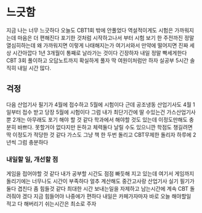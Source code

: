 # 느긋함

지금 나는 너무 느긋하다 오늘도 CBT1회 밖에 안풀었다 역설적이게도 시험은 가까워지는데 마음은 더 편해진다 포기한 것처럼 시작하고나서 부터 시험 보기 한 주전까진 정말 열심히하는데 왜 가까워지면 이렇게
나태해지는가 여기서와서 만약에 떨어지면 진짜 세상 시간아깝다 1년 3개월이 통째로 날라가는 것이다 긴장하자 내일 정말 빡세게한다 CBT 3회 풀이하고 오답노트까지 확실하게 풀자 딱 여원이처럼만 하자
실공부 5시간 솔직히 내일 시간 많다.

## 걱정

다음 산업기사 필기가 4월에 접수하고 5월에 시험이다 근데 공조냉동 산업기사도 4월 1일부터 접수 받고 당장 5월에 시험이다 그럼 내가 최단기간에 딸 수있는건 가스산업기사 뿐 2개는 아무래도 포기 해야
할 것 같다 학과에서 해야할 것도 있는데 이정도만해도 충분히 바쁘다. 못할거야 없다지만 돈하고 체력둘다 날릴 수도 있으니깐 학점도 챙길려면 딱 이정도가 적당한 것 같다 가스도 그냥 책 한 두번 돌리고
CBT무제한 돌리자 하루에 2년씩 그럼 충분하다 

### 내일할 일, 개선할 점

게임을 접어야할 것 같다 내가 공부할 시간도 점점 빠듯해 지고 있는데 여기서 게임까지 돌리기에는 너무나도 시간이 부족하다 얼추 계산해도 중간고사랑 산업기사 실기 필기가 둘다 겹친다 좀 힘들것 같다
최대한 시간 보내는일을 자제하고 남는시간에 계속 CBT 돌려줘야 겠다 지금 힘들어야 나중에가 편하다 내일은 카페가자마자 바로 오늘 해야할일 적고 다 해버리기 쉬는시간은 최소로 주자

